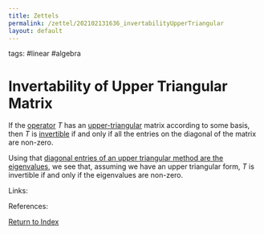 ```yaml
---
title: Zettels
permalink: /zettel/202102131636_invertabilityUpperTriangular
layout: default
---
```

tags: #linear #algebra

# Invertability of Upper Triangular Matrix 

If the [operator](202102082104_operatorDefinition) $T$ has an [upper-triangular](202102131604_upperTriangularMatrix) matrix 
according to some basis, then $T$ is [invertible](202102081851_invertibleMap) if and only if 
all the entries on the diagonal of the matrix are non-zero.

Using that [diagonal entries of an upper triangular method are the eigenvalues](202102131639_eigenvaluesUpperTriangular), we see that, assuming 
we have an upper triangular form, $T$ is invertible if and only if the eigenvalues are non-zero.

Links: 

References: 

[Return to Index](index)